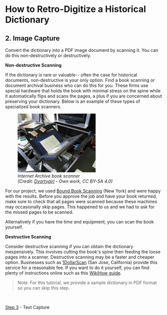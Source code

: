 # How to Retro-Digitize a Historical Dictionary

## 2. Image Capture

Convert the dictionary into a PDF image document by scanning it. You can do this non-destructively or destructively. 

__Non-destructive Scanning__

If the dictionary is rare or valuable-- often the case for historical documents, non-destructive is your only option. Find a book scanning or document archival business who can do this for you. These firms use special hardware that holds the book with minimal stress on the spine while it automatically flips and scans the pages, a plus if you are concerned about preserving your dictionary. Below is an example of these types of specialized book scanners.

<p>
    <figure>
        <img src="images/Internet_Archive_book_scanner_1.jpg" alt="book scanner used by Internet Archive team" width="250"/>
        <figcaption><i>Internet Archive book scanner<br>(Credit: <a href="https://commons.wikimedia.org/w/index.php?curid=3606255">Dvortygirl</a> - Own work, CC BY-SA 4.0)</i></figcaption>
    </figure>
</p>

For our project, we used [Bound Book Scanning](https://boundbookscanning.com/) (New York) and were happy with the results. Before you approve the job and have your book returned, make sure to check that all pages were scanned because these machines may occasionally skip pages. This happened to us and we had to ask for the missed pages to be scanned.

Alternatively if you have the time and equipment, you can scan the book yourself.

__Destructive Scanning__

Consider destructive scanning if you can obtain the dictionary inexpensively. This involves cutting the book's spine then feeding the loose pages into a scanner. Destructive scanning may be a faster and cheaper option. Businesses such as [1DollarScan](https://1dollarscan.com/) (San Jose, California) provide this service for a reasonable fee. If you want to do it yourself, you can find plenty of instructions online such as this [WikiHow guide](https://www.wikihow.com/Unbind-a-Book).

> Note: For this tutorial, we provide a sample dictionary in PDF format so you can skip this step.

<br/>

[Step 3](./Step3-TextCapture.md) - Text Capture
